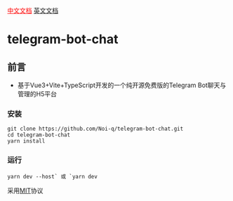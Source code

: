 <div>
    <a href="https://github.com/Noi-q/telegram-bot-chat/blob/master/README.md" style="color: red;">中文文档</a>
    <a href="https://github.com/Noi-q/telegram-bot-chat/blob/master/README_EN.md">英文文档</a>
</div>


# telegram-bot-chat

## 前言

- 基于Vue3+Vite+TypeScript开发的一个纯开源免费版的Telegram Bot聊天与管理的H5平台

### 安装
```shell
git clone https://github.com/Noi-q/telegram-bot-chat.git
cd telegram-bot-chat
yarn install
```

### 运行

```shell 
yarn dev --host` 或 `yarn dev
```


采用<a href="https://github.com/Noi-q/telegram-bot-chat/blob/master/LICENSE">MIT</a>协议